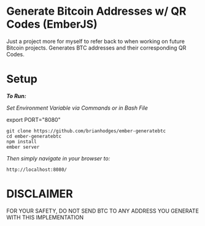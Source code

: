 # Generate Bitcoin Addresses w/ QR Codes (EmberJS)
Just a project more for myself to refer back to when working on future Bitcoin projects. Generates BTC addresses and their corresponding QR Codes.

# Setup
***To Run:***

*Set Environment Variable via Commands or in Bash File*

export PORT="8080"

  ```
  git clone https://github.com/brianhodges/ember-generatebtc
  cd ember-generatebtc
  npm install
  ember server
  ```
*Then simply navigate in your browser to:* 
 
    http://localhost:8080/

# DISCLAIMER
FOR YOUR SAFETY, DO NOT SEND BTC TO ANY ADDRESS YOU GENERATE WITH THIS IMPLEMENTATION
